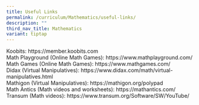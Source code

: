 ```yaml
---
title: Useful Links
permalink: /curriculum/Mathematics/useful-links/
description: ""
third_nav_title: Mathematics
variant: tiptap
---
```

<p>Koobits: <a rel="noopener noreferrer nofollow" target="_blank">https://member.koobits.com</a>
<br>Math Playground (Online Math Games):&nbsp;<a rel="noopener noreferrer nofollow" target="_blank">https://www.mathplayground.com/</a>
<br>Math Games (Online Math Games):&nbsp;<a rel="noopener noreferrer nofollow" target="_blank">https://www.mathgames.com/</a>
<br>Didax (Virtual Manipulatives):&nbsp;<a rel="noopener noreferrer nofollow" target="_blank">https://www.didax.com/math/virtual-manipulatives.html</a>
<br>Mathigon (Virtual Manipulatives):&nbsp;<a rel="noopener noreferrer nofollow" target="_blank">https://mathigon.org/polypad</a>
<br>Math Antics (Math videos and worksheets):&nbsp;<a rel="noopener noreferrer nofollow" target="_blank">https://mathantics.com/</a>
<br>Transum (Math videos):&nbsp;<a rel="noopener noreferrer nofollow" target="_blank">https://www.transum.org/Software/SW/YouTube/</a>
</p>